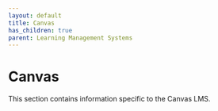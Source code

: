 ```yaml
---
layout: default
title: Canvas
has_children: true
parent: Learning Management Systems
---
```

# Canvas
This section contains information specific to the Canvas LMS.
